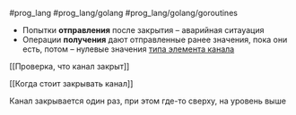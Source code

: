 #prog_lang #prog_lang/golang #prog_lang/golang/goroutines 

- Попытки **отправления** после закрытия – аварийная ситауация
- Операции **получения** дают отправленные ранее значения, пока они есть, потом – нулевые значения [типа элемента канала](Тип%20элементов%20канала.md)

[[Проверка, что канал закрыт]]

[[Когда стоит закрывать канал]]

Канал закрывается один раз, при этом где-то сверху, на уровень выше